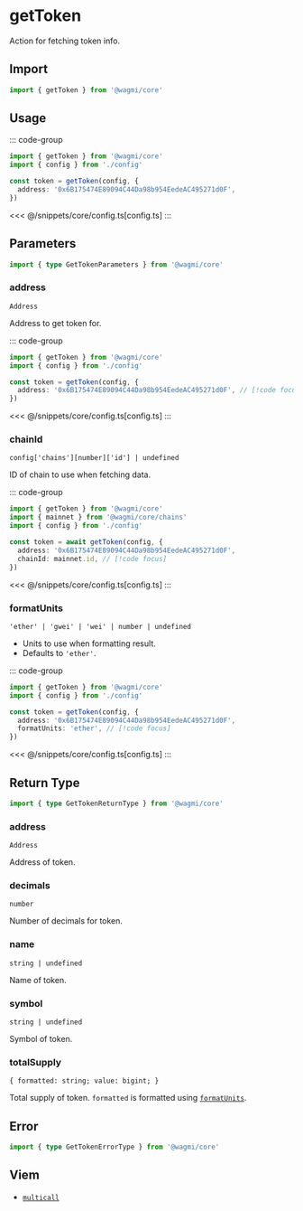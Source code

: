 

# getToken

Action for fetching token info.

## Import

```ts
import { getToken } from '@wagmi/core'
```

## Usage

::: code-group
```ts [index.ts]
import { getToken } from '@wagmi/core'
import { config } from './config'

const token = getToken(config, {
  address: '0x6B175474E89094C44Da98b954EedeAC495271d0F',
})
```
<<< @/snippets/core/config.ts[config.ts]
:::

## Parameters

```ts
import { type GetTokenParameters } from '@wagmi/core'
```

### address

`Address`

Address to get token for.

::: code-group
```ts [index.ts]
import { getToken } from '@wagmi/core'
import { config } from './config'

const token = getToken(config, {
  address: '0x6B175474E89094C44Da98b954EedeAC495271d0F', // [!code focus]
})
```
<<< @/snippets/core/config.ts[config.ts]
:::

### chainId

`config['chains'][number]['id'] | undefined`

ID of chain to use when fetching data.

::: code-group
```ts [index.ts]
import { getToken } from '@wagmi/core'
import { mainnet } from '@wagmi/core/chains'
import { config } from './config'

const token = await getToken(config, {
  address: '0x6B175474E89094C44Da98b954EedeAC495271d0F',
  chainId: mainnet.id, // [!code focus]
})
```
<<< @/snippets/core/config.ts[config.ts]
:::

### formatUnits

`'ether' | 'gwei' | 'wei' | number | undefined`

- Units to use when formatting result.
- Defaults to `'ether'`.

::: code-group
```ts [index.ts]
import { getToken } from '@wagmi/core'
import { config } from './config'

const token = getToken(config, {
  address: '0x6B175474E89094C44Da98b954EedeAC495271d0F',
  formatUnits: 'ether', // [!code focus]
})
```
<<< @/snippets/core/config.ts[config.ts]
:::

## Return Type

```ts
import { type GetTokenReturnType } from '@wagmi/core'
```

### address 

`Address`

Address of token.

### decimals 

`number`

Number of decimals for token.

### name 

`string | undefined`

Name of token.

### symbol 

`string | undefined`

Symbol of token.

### totalSupply 

`{ formatted: string; value: bigint; }`

Total supply of token. `formatted` is formatted using [`formatUnits`](#formatunits).

## Error

```ts
import { type GetTokenErrorType } from '@wagmi/core'
```

<!--@include: @shared/query-imports.md-->

## Viem

- [`multicall`](https://viem.sh/docs/contract/multicall)
